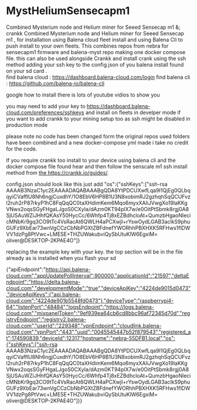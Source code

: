 # MystHeliumSensecapm1
Combined Mysterium node and Helium miner for Seeed Sensecap m1 &; crankk 
Combined Mysterium node and Helium miner for Seeed Sensecap m1 , for installation using Balena cloud fleet install and using Balena Cli to push install to your own fleets.  This combines repos from nebra for sensecapm1 firmware and balena-myst repo making one docker compose file. this can also be used alongside Crankk and install crank using the ssh method adding your ssh key to the config.json of you balena install found on your sd card .  
 find balena cloud : 
https://dashboard.balena-cloud.com/login
find balena cli :
https://github.com/balena-io/balena-cli

google how to install there is lots of youtube vidios to show you

you may need to add your key to 
https://dashboard.balena-cloud.com/preferences/sshkeys
and install on fleets in develper mode if you want to add crankk to your mining setup too  as ssh might be disabled in production mode

please note no code has been changed form the original repos used folders have been combined and a new docker-compose yml made i take no credit for the code.

If you require crankk too install to your device using balena cli and the docker compose file found hear and then follow the senscale m1 ssh install method from [the ](https://crankk.io/guides/)https://crankk.io/guides/.

config.json should look like this just add "os":{"sshKeys":["ssh-rsa AAAAB3NzaC1yc2EAAAADAQABAAABgQDA8YtPDCUXwfLqa9I1QjEg0QLbqqyiCVafflU8Nh6ngjCuxdhY/1O8EbV6HP8B1U3N8xobimRJ2gzhqhSqQCUFvzl2ruh2rP87rkyP1hC8FqQqQC0taXHdimKem6Mqo6myxXAliJVwgXo19laKKgVNwx2oqsSGyFHgaLJgoS0CXyIa/dAzm0KT94plX7w/e0OitPtSbmk8rgj0A8SjUSAuWZiJHhfQKAsY50HycCc/6Whfp4Tj8xEZBdhcloAt+QumzbHgaoNlecicMNbKr9gq3CO9tTc4VsRacAt6QWLH4aPCXwjI+rYswOydLGAB3aclkS9phuGUFz9XbEar73wnVgCCzCbNbPGXtZBFdnefYWORhhPBXHXK5RFHws1flDWVV1dzPg8PtVwc+LMESE+THZUWakubviQySbUtuKlW6EgxiM= oliver@DESKTOP-2KPAE4O"]}

replacing the example key with your key.  the top section will be in the file already as is installed when you flash your sd 


{"apiEndpoint":"https://api.balena-cloud.com","appUpdatePollInterval":900000,"applicationId":"21597","deltaEndpoint":"https://delta.balena-cloud.com","developmentMode":"true","deviceApiKey":"4224de9015d0473","deviceApiKeys":{"api.balena-cloud.com":"4224de901b5548fd0473"},"deviceType":"raspberrypi4-64","listenPort":"48484","logsEndpoint":"https://logs.balena-cloud.com","mixpanelToken":"9ef939ea64cb6cd8bbc96af72345d70d","registryEndpoint":"registry2.balena-cloud.com","userId":"229348","vpnEndpoint":"cloudlink.balena-cloud.com","vpnPort":"443","uuid":"0045545447b52f879543","registered_at":174590839,"deviceId":12317,"hostname":"nebra-55DFB1.local","os":{"sshKeys":["ssh-rsa AAAAB3NzaC1yc2EAAAADAQABAAABgQDA8YtPDCUXwfLqa9I1QjEg0QLbqqyiCVafflU8Nh6ngjCuxdhY/1O8EbV6HP8B1U3N8xobimRJ2gzhqhSqQCUFvzl2ruh2rP87rkyP1hC8FqQqQC0taXHdimKem6Mqo6myxXAliJVwgXo19laKKgVNwx2oqsSGyFHgaLJgoS0CXyIa/dAzm0KT94plX7w/e0OitPtSbmk8rgj0A8SjUSAuWZiJHhfQKAsY50HycCc/6Whfp4Tj8xEZBdhcloAt+QumzbHgaoNlecicMNbKr9gq3CO9tTc4VsRacAt6QWLH4aPCXwjI+rYswOydLGAB3aclkS9phuGUFz9XbEar73wnVgCCzCbNbPGXtZBFdnefYWORhhPBXHXK5RFHws1flDWVV1dzPg8PtVwc+LMESE+THZUWakubviQySbUtuKlW6EgxiM= oliver@DESKTOP-2KPAE4O"]}}
